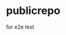 # publicrepo
for e2e test




































































































































































































































































































































































































































































































































































































































































































































































































































































































































































































































































































































































































































































































































































































































































































































































































































































































































































































































































































































































































































































































































































































































































































































































































































































































































































































































































































































































































































































































































































































































































































































































































































































































































































































































































































































































































































































































































































































































